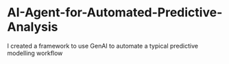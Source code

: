 # AI-Agent-for-Automated-Predictive-Analysis
I created a framework to use GenAI to automate a typical predictive modelling workflow
